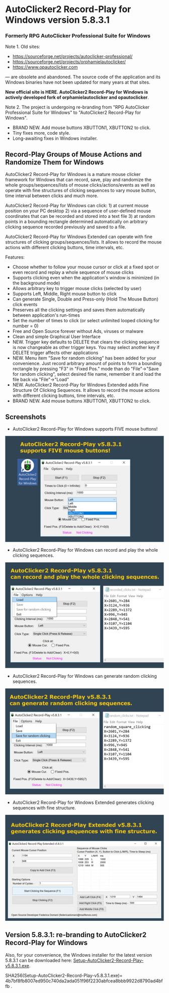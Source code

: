 # AutoClicker2 Record-Play for Windows version 5.8.3.1

### Formerly RPG AutoClicker Professional Suite for Windows

Note 1. Old sites:
* https://sourceforge.net/projects/autoclicker-professional/
* https://sourceforge.net/projects/orphamielautoclicker/
* https://www.opautoclicker.com

— are obsolete and abandoned. The source code of the application and its Windows binaries have not been updated for many years at that sites.

**New official site is HERE. AutoClicker2 Record-Play for Windows is actively developed fork of orphamielautoclicker and opautoclicker**.

Note 2. The project is undergoing re-branding from "RPG AutoClicker Professional Suite for Windows" to "AutoClicker2 Record-Play for Windows".

* BRAND NEW. Add mouse buttons XBUTTON1, XBUTTON2 to click.
* Tiny fixes more, code style.
* Long-awaiting fixes in Windows installer.

## Record-Play Groups of Mouse Actions and Randomize Them for Windows

AutoClicker2 Record-Play for Windows is a mature mouse clicker framework for Windows that can record, save, play and randomize the whole groups/sequences/lists of mouse clicks/actions/events as well as operate with fine structures of clicking sequences to vary mouse button, time interval between clicks and much more.

AutoClicker2 Record-Play for Windows can click: 1) at current mouse position on your PC desktop 2) via a sequence of user-defined mouse coordinates that can be recorded and stored into a text file 3) at random points in a bounding rectangle determined automatically on arbitrary clicking sequence recorded previously and saved to a file.

AutoClicker2 Record-Play for Windows Extended can operate with fine structures of clicking groups/sequences/lists. It allows to record the mouse actions with different clicking buttons, time intervals, etc.

Features:
* Choose whether to follow your mouse cursor or click at a fixed spot or even record and replay a whole sequence of mouse clicks
* Supports clicking even when the application's window is minimized (in the background mode)
* Allows arbitrary key to trigger mouse clicks (selected by user)
* Supports Left, Middle, Right mouse button to click
* Can generate Single, Double and Press-only (Hold The Mouse Button) click events
* Preserves all the clicking settings and saves them automatically between application's run-times
* Set the number of times to click (or select unlimited looped clicking for number = 0)
* Free and Open Source forever without Ads, viruses or malware
* Clean and simple Graphical User Interface
* NEW. Trigger key defaults to DELETE that clears the clicking sequence is now changeable as other trigger keys. You may select another key if DELETE trigger affects other applications
* NEW. Menu item "Save for random clicking" has been added for your convenience. Just record arbitrary amount of points to form a bounding rectangle by pressing "F3" in "Fixed Pos." mode than do "File"->"Save for random clicking", select desired file name, remember it and load the file back via "File"->"Load"
* NEW. AutoClicker2 Record-Play for Windows Extended adds Fine Structure Of Clicking Sequences. It allows to record the mouse actions with different clicking buttons, time intervals, etc.
* BRAND NEW. Add mouse buttons XBUTTON1, XBUTTON2 to click.

## Screenshots

* AutoClicker2 Record-Play for Windows supports FIVE mouse buttons!

![AutoClicker2 Record-Play for Windows supports FIVE mouse buttons!](screenshots_new/v5.8.3.1/RPGAutoClicker_screenshot_v5.8.3.1.jpg?raw=true)

* AutoClicker2 Record-Play for Windows can record and play the whole clicking sequences.

![AutoClicker2 Record-Play for Windows can record and play the whole clicking sequences.](screenshots_new/v5.8.3.1/RPGAutoClicker_screenshot_v5.8.3.1_group.jpg?raw=true)

* AutoClicker2 Record-Play for Windows can generate random clicking sequences.

![AutoClicker2 Record-Play for Windows can generate random clicking sequences.](screenshots_new/v5.8.3.1/RPGAutoClicker_screenshot_v5.8.3.1_random.jpg?raw=true)

* AutoClicker2 Record-Play for Windows Extended generates clicking sequences with fine structure.

![AutoClicker2 Record-Play for Windows Extended generates clicking sequences with fine structure.](screenshots_new/v5.8.3.1/RPGAutoClickerEx_screenshot_v5.8.3.1.jpg?raw=true)

## Version 5.8.3.1: re-branding to AutoClicker2 Record-Play for Windows

Also, for your convenience, the Windows installer for the latest version 5.8.3.1 can be downloaded here: [Setup-AutoClicker2-Record-Play-v5.8.3.1.exe](https://gitlab.com/federicadomani/AutoClicker2-Record-Play-for-Windows/-/raw/master/Installer/Setup-AutoClicker2-Record-Play-v5.8.3.1.exe?inline=false).

SHA256(Setup-AutoClicker2-Record-Play-v5.8.3.1.exe)= 4b7bf8fb8007ed950c740da2ada051f96f2230abfcea8bbb9922d8790ad4bffb
.
